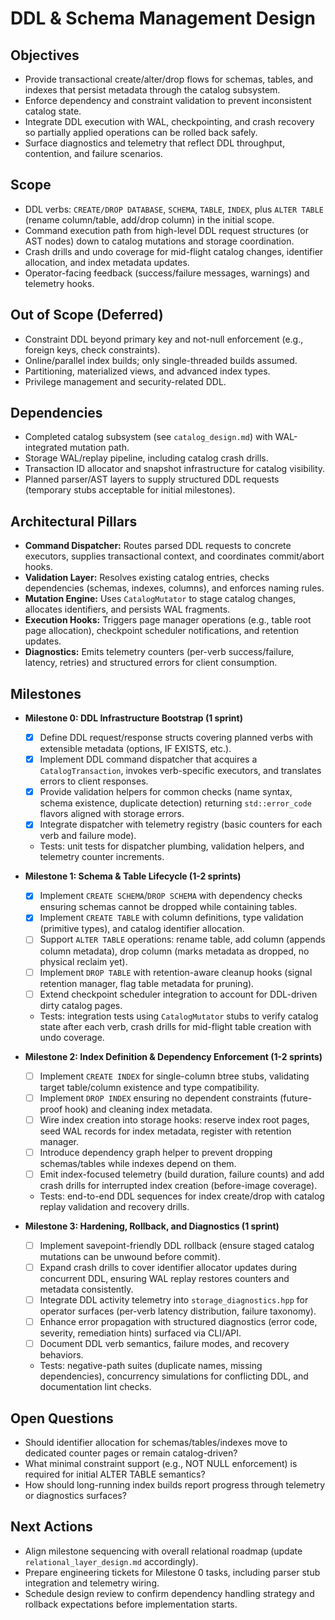 # DDL & Schema Management Design

## Objectives
- Provide transactional create/alter/drop flows for schemas, tables, and indexes that persist metadata through the catalog subsystem.
- Enforce dependency and constraint validation to prevent inconsistent catalog state.
- Integrate DDL execution with WAL, checkpointing, and crash recovery so partially applied operations can be rolled back safely.
- Surface diagnostics and telemetry that reflect DDL throughput, contention, and failure scenarios.

## Scope
- DDL verbs: `CREATE/DROP DATABASE`, `SCHEMA`, `TABLE`, `INDEX`, plus `ALTER TABLE` (rename column/table, add/drop column) in the initial scope.
- Command execution path from high-level DDL request structures (or AST nodes) down to catalog mutations and storage coordination.
- Crash drills and undo coverage for mid-flight catalog changes, identifier allocation, and index metadata updates.
- Operator-facing feedback (success/failure messages, warnings) and telemetry hooks.

## Out of Scope (Deferred)
- Constraint DDL beyond primary key and not-null enforcement (e.g., foreign keys, check constraints).
- Online/parallel index builds; only single-threaded builds assumed.
- Partitioning, materialized views, and advanced index types.
- Privilege management and security-related DDL.

## Dependencies
- Completed catalog subsystem (see `catalog_design.md`) with WAL-integrated mutation path.
- Storage WAL/replay pipeline, including catalog crash drills.
- Transaction ID allocator and snapshot infrastructure for catalog visibility.
- Planned parser/AST layers to supply structured DDL requests (temporary stubs acceptable for initial milestones).

## Architectural Pillars
- **Command Dispatcher:** Routes parsed DDL requests to concrete executors, supplies transactional context, and coordinates commit/abort hooks.
- **Validation Layer:** Resolves existing catalog entries, checks dependencies (schemas, indexes, columns), and enforces naming rules.
- **Mutation Engine:** Uses `CatalogMutator` to stage catalog changes, allocates identifiers, and persists WAL fragments.
- **Execution Hooks:** Triggers page manager operations (e.g., table root page allocation), checkpoint scheduler notifications, and retention updates.
- **Diagnostics:** Emits telemetry counters (per-verb success/failure, latency, retries) and structured errors for client consumption.

## Milestones

- **Milestone 0: DDL Infrastructure Bootstrap (1 sprint)**
  - [x] Define DDL request/response structs covering planned verbs with extensible metadata (options, IF EXISTS, etc.).
  - [x] Implement DDL command dispatcher that acquires a `CatalogTransaction`, invokes verb-specific executors, and translates errors to client responses.
  - [x] Provide validation helpers for common checks (name syntax, schema existence, duplicate detection) returning `std::error_code` flavors aligned with storage errors.
  - [x] Integrate dispatcher with telemetry registry (basic counters for each verb and failure mode).
  - Tests: unit tests for dispatcher plumbing, validation helpers, and telemetry counter increments.

- **Milestone 1: Schema & Table Lifecycle (1-2 sprints)**
  - [x] Implement `CREATE SCHEMA`/`DROP SCHEMA` with dependency checks ensuring schemas cannot be dropped while containing tables.
  - [x] Implement `CREATE TABLE` with column definitions, type validation (primitive types), and catalog identifier allocation.
  - [ ] Support `ALTER TABLE` operations: rename table, add column (appends column metadata), drop column (marks metadata as dropped, no physical reclaim yet).
  - [ ] Implement `DROP TABLE` with retention-aware cleanup hooks (signal retention manager, flag table metadata for pruning).
  - [ ] Extend checkpoint scheduler integration to account for DDL-driven dirty catalog pages.
  - Tests: integration tests using `CatalogMutator` stubs to verify catalog state after each verb, crash drills for mid-flight table creation with undo coverage.

- **Milestone 2: Index Definition & Dependency Enforcement (1-2 sprints)**
  - [ ] Implement `CREATE INDEX` for single-column btree stubs, validating target table/column existence and type compatibility.
  - [ ] Implement `DROP INDEX` ensuring no dependent constraints (future-proof hook) and cleaning index metadata.
  - [ ] Wire index creation into storage hooks: reserve index root pages, seed WAL records for index metadata, register with retention manager.
  - [ ] Introduce dependency graph helper to prevent dropping schemas/tables while indexes depend on them.
  - [ ] Emit index-focused telemetry (build duration, failure counts) and add crash drills for interrupted index creation (before-image coverage).
  - Tests: end-to-end DDL sequences for index create/drop with catalog replay validation and recovery drills.

- **Milestone 3: Hardening, Rollback, and Diagnostics (1 sprint)**
  - [ ] Implement savepoint-friendly DDL rollback (ensure staged catalog mutations can be unwound before commit).
  - [ ] Expand crash drills to cover identifier allocator updates during concurrent DDL, ensuring WAL replay restores counters and metadata consistently.
  - [ ] Integrate DDL activity telemetry into `storage_diagnostics.hpp` for operator surfaces (per-verb latency distribution, failure taxonomy).
  - [ ] Enhance error propagation with structured diagnostics (error code, severity, remediation hints) surfaced via CLI/API.
  - [ ] Document DDL verb semantics, failure modes, and recovery behaviors.
  - Tests: negative-path suites (duplicate names, missing dependencies), concurrency simulations for conflicting DDL, and documentation lint checks.

## Open Questions
- Should identifier allocation for schemas/tables/indexes move to dedicated counter pages or remain catalog-driven?
- What minimal constraint support (e.g., NOT NULL enforcement) is required for initial ALTER TABLE semantics?
- How should long-running index builds report progress through telemetry or diagnostics surfaces?

## Next Actions
- Align milestone sequencing with overall relational roadmap (update `relational_layer_design.md` accordingly).
- Prepare engineering tickets for Milestone 0 tasks, including parser stub integration and telemetry wiring.
- Schedule design review to confirm dependency handling strategy and rollback expectations before implementation starts.
